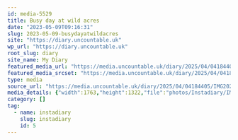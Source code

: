 ```yaml
---
id: media-5529
title: Busy day at wild acres
date: "2023-05-09T09:16:31"
slug: 2023-05-09-busydayatwildacres
site: "https://diary.uncountable.uk"
wp_url: "https://diary.uncountable.uk"
root_slug: diary
site_name: My Diary
featured_media_url: "https://media.uncountable.uk/diary/2025/04/04184405/IMG20230509101631.webp"
featured_media_srcset: "https://media.uncountable.uk/diary/2025/04/04184405/IMG20230509101631-300x225.webp 300w, https://media.uncountable.uk/diary/2025/04/04184405/IMG20230509101631-1024x768.webp 1024w, https://media.uncountable.uk/diary/2025/04/04184405/IMG20230509101631-150x150.webp 150w, https://media.uncountable.uk/diary/2025/04/04184405/IMG20230509101631-640x480.webp 640w, https://media.uncountable.uk/diary/2025/04/04184405/IMG20230509101631.webp 1763w"
type: media
source_url: "https://media.uncountable.uk/diary/2025/04/04184405/IMG20230509101631.webp"
media_details: {"width":1763,"height":1322,"file":"photos/Instadiary/IMG20230509101631.webp","filesize":134448,"sizes":{"medium":{"file":"IMG20230509101631-300x225.webp","width":300,"height":225,"filesize":25304,"mime_type":"image/webp","source_url":"https://media.uncountable.uk/diary/2025/04/04184405/IMG20230509101631-300x225.webp"},"large":{"file":"IMG20230509101631-1024x768.webp","width":1024,"height":768,"filesize":179404,"mime_type":"image/webp","source_url":"https://media.uncountable.uk/diary/2025/04/04184405/IMG20230509101631-1024x768.webp"},"thumbnail":{"file":"IMG20230509101631-150x150.webp","width":150,"height":150,"filesize":9428,"mime_type":"image/webp","source_url":"https://media.uncountable.uk/diary/2025/04/04184405/IMG20230509101631-150x150.webp"},"mobwidth":{"file":"IMG20230509101631-640x480.webp","width":640,"height":480,"filesize":92064,"mime_type":"image/webp","source_url":"https://media.uncountable.uk/diary/2025/04/04184405/IMG20230509101631-640x480.webp"},"full":{"file":"IMG20230509101631.webp","width":1763,"height":1322,"mime_type":"image/webp","source_url":"https://media.uncountable.uk/diary/2025/04/04184405/IMG20230509101631.webp"}},"image_meta":{"aperture":"0","credit":"","camera":"","caption":"","created_timestamp":"0","copyright":"","focal_length":"0","iso":"0","shutter_speed":"0","title":"","orientation":"0","keywords":[]}}
category: []
tag:
  - name: instadiary
    slug: instadiary
    id: 5
---
```


